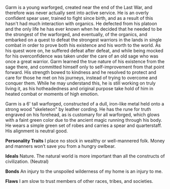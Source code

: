 Garm is a young warforged, created near the end of the Last War, and therefore was never actually sent into active service. He is an overly confident spear user, trained to fight since birth, and as a result of this hasn't had much interaction with organics. He defected from his platoon and the only life he has ever known when he decided that he needed to be the strongest of the warforged, and eventually, of the organics, and embarked on a quest to defeat the strongest warriors in the lands in single combat in order to prove both his existence and his worth to the world. As his quest wore on, he suffered defeat after defeat, and while being mocked for his overconfidence was taken under the care of an old sage who was once a great warrior. Garm learned the true nature of his existence from the sage there, and committed himself only to self-improvement from that point forward. His strength bowed to kindness and he resolved to protect and care for those he met on his journeys, instead of trying to overcome and conquer them. While he may understand this, he is still working on truly living it, as his hotheadedness and original purpose take hold of him in heated combat or moments of high emotion. 

Garm is a 6' tall warforged, constructed of a dull, iron-like metal held onto a strong wood "skeleteon" by leather cording. He has the rune for truth engraved on his forehead, as is customary for all warforged, which glows with a faint green color due to the ancient magic running through his body. He wears a simple green set of robes and carries a spear and quarterstaff. His alignment is neutral good. 

**Personality Traits**
I place no stock in wealthy or well-mannered folk. Money and manners won’t save you from a hungry owlbear.

**Ideals**
Nature. The natural world is more important than all the constructs of civilization. (Neutral)

**Bonds**
An injury to the unspoiled wilderness of my home is an injury to me.

**Flaws**
I am slow to trust members of other races, tribes, and societies.